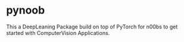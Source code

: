 # pynoob

This a DeepLeaning Package build on top of PyTorch for n00bs to get started with ComputerVision Applications.